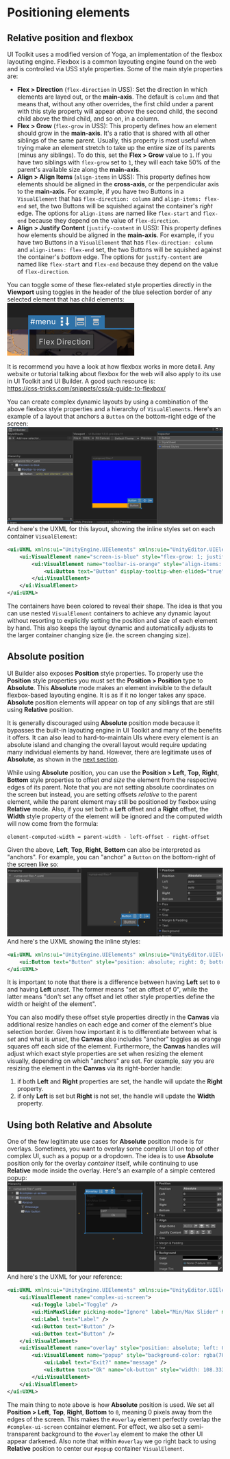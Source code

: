 # Positioning elements

## Relative position and flexbox

UI Toolkit uses a modified version of Yoga, an implementation of the flexbox layouting engine. Flexbox is a common layouting engine found on the web and is controlled via USS style properties. Some of the main style properties are:
* **Flex > Direction** (`flex-direction` in USS): Set the direction in which elements are layed out, or the **main-axis**. The default is `column` and that means that, without any other overrides, the first child under a parent with this style property will appear _above_ the second child, the second child above the third child, and so on, in a column.
* **Flex > Grow** (`flex-grow` in USS): This property defines how an element should grow in the **main-axis**. It's a ratio that is shared with all other siblings of the same parent. Usually, this property is most useful when trying make an element stretch to take up the entire size of its parents (minus any siblings). To do this, set the **Flex > Grow** value to `1`. If you have two siblings with `flex-grow` set to `1`, they will each take 50% of the parent's available size along the **main-axis**.
* **Align > Align Items** (`align-items` in USS): This property defines how elements should be aligned in the **cross-axis**, or the perpendicular axis to the **main-axis**. For example, if you have two Buttons in a `VisualElement` that has `flex-direction: column` and `align-items: flex-end` set, the two Buttons will be squished against the container's _right_ edge. The options for `align-items` are named like `flex-start` and `flex-end` because they depend on the value of `flex-direction`.
* **Align > Justify Content** (`justify-content` in USS): This property defines how elements should be aligned in the **main-axis**. For example, if you have two Buttons in a `VisualElement` that has `flex-direction: column` and `align-items: flex-end` set, the two Buttons will be squished against the container's _bottom_ edge. The options for `justify-content` are named like `flex-start` and `flex-end` because they depend on the value of `flex-direction`.

You can toggle some of these flex-related style properties directly in the **Viewport** using toggles in the header of the blue selection border of any selected element that has child elements:<br>
![FlexPropertiesInCanvas](images/FlexPropertiesInCanvas.png)

It is recommend you have a look at how flexbox works in more detail. Any website or tutorial talking about flexbox for the web will also apply to its use in UI Toolkit and UI Builder. A good such resource is:<br>
https://css-tricks.com/snippets/css/a-guide-to-flexbox/

You can create complex dynamic layouts by using a combination of the above flexbox style properties and a hierarchy of `VisualElement`s. Here's an example of a layout that anchors a `Button` on the bottom-right edge of the screen:<br>
![BottomRightCornerButtonLayout](images/BottomRightCornerButtonLayout.png)
And here's the UXML for this layout, showing the inline styles set on each container `VisualElement`:
```xml
<ui:UXML xmlns:ui="UnityEngine.UIElements" xmlns:uie="UnityEditor.UIElements">
    <ui:VisualElement name="screen-is-blue" style="flex-grow: 1; justify-content: flex-end; background-color: blue;">
        <ui:VisualElement name="toolbar-is-orange" style="align-items: flex-end; background-color: orange;">
            <ui:Button text="Button" display-tooltip-when-elided="true" />
        </ui:VisualElement>
    </ui:VisualElement>
</ui:UXML>
```
The containers have been colored to reveal their shape. The idea is that you can use nested `VisualElement` containers to achieve any dynamic layout without resorting to explicitly setting the position and size of each element by hand. This also keeps the layout dynamic and automatically adjusts to the larger container changing size (ie. the screen changing size).

## Absolute position

UI Builder also exposes **Position** style properties. To properly use the **Position** style properties you must set the **Position > Position** type to **Absolute**. This **Absolute** mode makes an element invisible to the default flexbox-based layouting engine. It is as if it no longer takes any space. **Absolute** position elements will appear on top of any siblings that are still using **Relative** position.

It is generally discouraged using **Absolute** position mode because it bypasses the built-in layouting engine in UI Toolkit and many of the benefits it offers. It can also lead to hard-to-maintain UIs where every element is an absolute island and changing the overall layout would require updating many individual elements by hand. However, there are legitimate uses of **Absolute**, as shown in the [next section](#Using-both-Relative-and-Absolute).

While using **Absolute** position, you can use the **Position > Left**, **Top**, **Right**, **Bottom** style properties to offset _and size_ the element from the respective edges of its parent. Note that you are not setting absolute coordinates on the screen but instead, you are setting offsets _relative_ to the parent element, while the parent element may still be positioned by flexbox using **Relative** mode. Also, if you set both a **Left** offset and a **Right** offset, the **Width** style property of the element will be ignored and the computed width will now come from the formula:
```
element-computed-width = parent-width - left-offset - right-offset
```
Given the above, **Left**, **Top**, **Right**, **Bottom** can also be interpreted as "anchors". For example, you can "anchor" a `Button` on the bottom-right of the screen like so:<br>
![BottomRightCornerButtonAbsolute](images/BottomRightCornerButtonAbsolute.png)
And here's the UXML showing the inline styles:
```xml
<ui:UXML xmlns:ui="UnityEngine.UIElements" xmlns:uie="UnityEditor.UIElements">
    <ui:Button text="Button" style="position: absolute; right: 0; bottom: 0;" />
</ui:UXML>
```
It is important to note that there is a difference between having **Left** set to `0` and having **Left** _unset_. The former means "set an offset of 0", while the latter means "don't set any offset and let other style properties define the width or height of the element".

You can also modify these offset style properties directly in the **Canvas** via additional resize handles on each edge and corner of the element's blue selection border. Given how important it is to differentiate between what is _set_ and what is _unset_, the **Canvas** also includes "anchor" toggles as orange squares off each side of the element. Furthermore, the **Canvas** handles will adjust which exact style properties are set when resizing the element visually, depending on which "anchors" are set. For example, say you are resizing the element in the **Canvas** via its right-border handle:
1. if both **Left** and **Right** properties are set, the handle will update the **Right** property.
1. if only **Left** is set but **Right** is not set, the handle will update the **Width** property.

## Using both Relative and Absolute

One of the few legitimate use cases for **Absolute** position mode is for overlays. Sometimes, you want to overlay some complex UI on top of other complex UI, such as a popup or a dropdown. The idea is to use **Absolute** position only for the overlay _container_ itself, while continuing to use **Relative** mode inside the overlay. Here's an example of a simple centered popup:<br>
![AbsolutePositionOverlayWithPopup](images/AbsolutePositionOverlayWithPopup.png)
And here's the UXML for your reference:
```xml
<ui:UXML xmlns:ui="UnityEngine.UIElements" xmlns:uie="UnityEditor.UIElements">
    <ui:VisualElement name="complex-ui-screen">
        <ui:Toggle label="Toggle" />
        <ui:MinMaxSlider picking-mode="Ignore" label="Min/Max Slider" min-value="10" max-value="12" low-limit="-10" high-limit="40" />
        <ui:Label text="Label" />
        <ui:Button text="Button" />
        <ui:Button text="Button" />
    </ui:VisualElement>
    <ui:VisualElement name="overlay" style="position: absolute; left: 0; top: 0; right: 0; bottom: 0; background-color: rgba(0, 0, 0, 0.71); align-items: center; justify-content: center;">
        <ui:VisualElement name="popup" style="background-color: rgba(70, 70, 70, 255);">
            <ui:Label text="Exit?" name="message" />
            <ui:Button text="Ok" name="ok-button" style="width: 108.3333px;" />
        </ui:VisualElement>
    </ui:VisualElement>
</ui:UXML>
```
The main thing to note above is how **Absolute** position is used. We set all **Position > Left**, **Top**, **Right**, **Bottom** to `0`, meaning 0 pixels away from the edges of the screen. This makes the `#overlay` element perfectly overlap the `#complex-ui-screen` container element. For effect, we also set a semi-transparent background to the `#overlay` element to make the other UI appear darkened. Also note that within `#overlay` we go right back to using **Relative** position to center our `#popup` container `VisualElement`.
